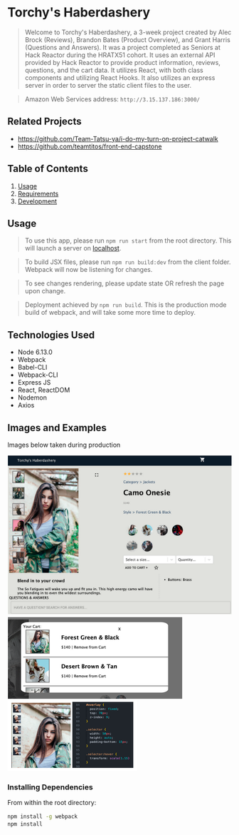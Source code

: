 # Torchy's Haberdashery

> Welcome to Torchy's Haberdashery, a 3-week project created by Alec Brock (Reviews), Brandon Bates (Product Overview), and Grant Harris (Questions and Answers). It was a project completed as Seniors at Hack Reactor during the HRATX51 cohort. It uses an external API provided by Hack Reactor to provide product information, reviews, questions, and the cart data. It utilizes React, with both class components and utilizing React Hooks. It also utilizes an express server in order to server the static client files to the user.

> Amazon Web Services address: `http://3.15.137.186:3000/`

## Related Projects

  - https://github.com/Team-Tatsu-ya/i-do-my-turn-on-project-catwalk
  - https://github.com/teamtitos/front-end-capstone

## Table of Contents

1. [Usage](#Usage)
1. [Requirements](#requirements)
1. [Development](#development)

## Usage

> To use this app, please run `npm run start` from the root directory. This will launch a server on [localhost](localhost:3000).

> To build JSX files, please run `npm run build:dev` from the client folder. Webpack will now be listening for changes.

> To see changes rendering, please update state OR refresh the page upon change.

> Deployment achieved by `npm run build`. This is the production mode build of webpack, and will take some more time to deploy.

## Technologies Used

- Node 6.13.0
- Webpack
- Babel-CLI
- Webpack-CLI
- Express JS
- React, ReactDOM
- Nodemon
- Axios

## Images and Examples

Images below taken during production

![Product Overview](https://github.com/Banjo1224/Pics/blob/master/fec/productOver.png)
![Product Overview Cart](https://github.com/Banjo1224/Pics/blob/master/fec/cart.png)
![Product Overview Code Snippet](https://github.com/Banjo1224/Pics/blob/master/fec/code_snip.png)

### Installing Dependencies

From within the root directory:

```sh
npm install -g webpack
npm install
```

